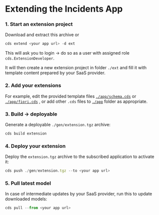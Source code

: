 # Extending the Incidents App

### 1. Start an extension project 

Download and extract this archive or 

```js
cds extend <your app url> -d ext
```

This will ask you to login → do so as a user with assigned role `cds.ExtensionDeveloper`. 

It will then create a new extension project in folder `./ext` and fill it with template content prepared by your SaaS provider. 

### 2. Add your extensions

For example, edit the provided template files  [`./app/schema.cds`](./app/schema.cds)  or  [`./app/fiori.cds`](./app/fiori.cds) , or add other `.cds` files to [`./app`](./app/) folder as appropriate. 

### 3. Build → deployable 

Generate a deployable `./gen/extension.tgz` archive:

```js
cds build extension
```

### 4. Deploy your extension

Deploy the `extension.tgz` archive to the subscribed application to activate it:

```js
cds push ./gen/extension.tgz --to <your app url>
```

### 5. Pull latest model 

In case of intermediate updates by your SaaS provider, run this to update downloaded models:

```js
cds pull --from <your app url> 
```
